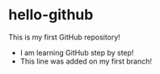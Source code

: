 # hello-github
This is my first GitHub repository!
- I am learning GitHub step by step!
- This line was added on my first branch!
